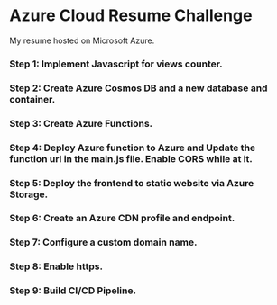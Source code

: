 # Azure Cloud Resume Challenge

My resume hosted on Microsoft Azure.

### Step 1: Implement Javascript for views counter.

### Step 2: Create Azure Cosmos DB and a new database and container.

### Step 3: Create Azure Functions.

### Step 4: Deploy Azure function to Azure and Update the function url in the main.js file. Enable CORS while at it.

### Step 5: Deploy the frontend to static website via Azure Storage.

### Step 6: Create an Azure CDN profile and endpoint.

### Step 7: Configure a custom domain name.

### Step 8: Enable https.

### Step 9: Build CI/CD Pipeline.
